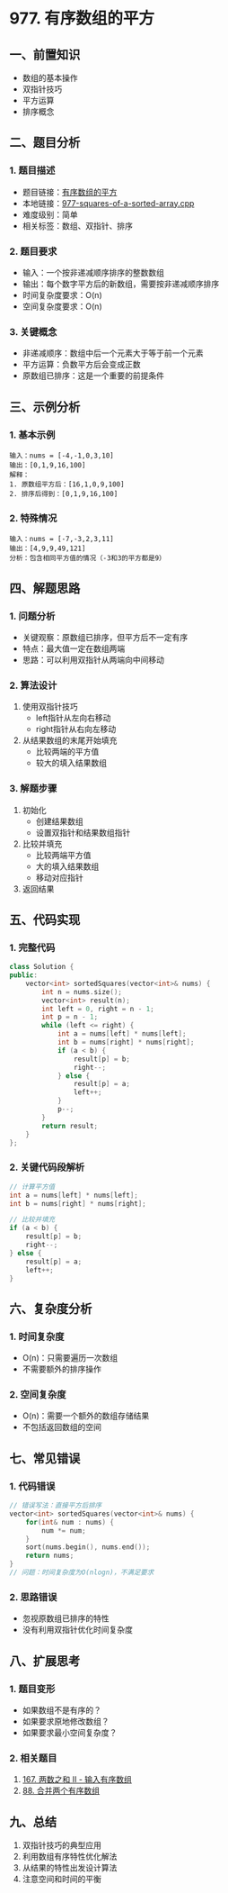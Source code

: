 # 977. 有序数组的平方

## 一、前置知识
- 数组的基本操作
- 双指针技巧
- 平方运算
- 排序概念

## 二、题目分析

### 1. 题目描述
- 题目链接：[有序数组的平方](https://leetcode.cn/problems/squares-of-a-sorted-array/description/)
- 本地链接：[977-squares-of-a-sorted-array.cpp](../Algorithm/LeetCode/All/977-squares-of-a-sorted-array.cpp)
- 难度级别：简单
- 相关标签：数组、双指针、排序

### 2. 题目要求
- 输入：一个按非递减顺序排序的整数数组
- 输出：每个数字平方后的新数组，需要按非递减顺序排序
- 时间复杂度要求：O(n)
- 空间复杂度要求：O(n)

### 3. 关键概念
- 非递减顺序：数组中后一个元素大于等于前一个元素
- 平方运算：负数平方后会变成正数
- 原数组已排序：这是一个重要的前提条件

## 三、示例分析

### 1. 基本示例
```
输入：nums = [-4,-1,0,3,10]
输出：[0,1,9,16,100]
解释：
1. 原数组平方后：[16,1,0,9,100]
2. 排序后得到：[0,1,9,16,100]
```

### 2. 特殊情况
```
输入：nums = [-7,-3,2,3,11]
输出：[4,9,9,49,121]
分析：包含相同平方值的情况（-3和3的平方都是9）
```

## 四、解题思路

### 1. 问题分析
- 关键观察：原数组已排序，但平方后不一定有序
- 特点：最大值一定在数组两端
- 思路：可以利用双指针从两端向中间移动

### 2. 算法设计
1. 使用双指针技巧
   - left指针从左向右移动
   - right指针从右向左移动
2. 从结果数组的末尾开始填充
   - 比较两端的平方值
   - 较大的填入结果数组

### 3. 解题步骤
1. 初始化
   - 创建结果数组
   - 设置双指针和结果数组指针
2. 比较并填充
   - 比较两端平方值
   - 大的填入结果数组
   - 移动对应指针
3. 返回结果

## 五、代码实现

### 1. 完整代码
```cpp
class Solution {
public:
    vector<int> sortedSquares(vector<int>& nums) {
        int n = nums.size();
        vector<int> result(n);
        int left = 0, right = n - 1;
        int p = n - 1;
        while (left <= right) {
            int a = nums[left] * nums[left];
            int b = nums[right] * nums[right];
            if (a < b) {
                result[p] = b;
                right--;
            } else {
                result[p] = a;
                left++;
            }
            p--;
        }
        return result;
    }
};
```

### 2. 关键代码段解析
```cpp
// 计算平方值
int a = nums[left] * nums[left];
int b = nums[right] * nums[right];

// 比较并填充
if (a < b) {
    result[p] = b;
    right--;
} else {
    result[p] = a;
    left++;
}
```

## 六、复杂度分析

### 1. 时间复杂度
- O(n)：只需要遍历一次数组
- 不需要额外的排序操作

### 2. 空间复杂度
- O(n)：需要一个额外的数组存储结果
- 不包括返回数组的空间

## 七、常见错误

### 1. 代码错误
```cpp
// 错误写法：直接平方后排序
vector<int> sortedSquares(vector<int>& nums) {
    for(int& num : nums) {
        num *= num;
    }
    sort(nums.begin(), nums.end());
    return nums;
}
// 问题：时间复杂度为O(nlogn)，不满足要求
```

### 2. 思路错误
- 忽视原数组已排序的特性
- 没有利用双指针优化时间复杂度

## 八、扩展思考

### 1. 题目变形
- 如果数组不是有序的？
- 如果要求原地修改数组？
- 如果要求最小空间复杂度？

### 2. 相关题目
1. [167. 两数之和 II - 输入有序数组](https://leetcode.cn/problems/two-sum-ii-input-array-is-sorted/)
2. [88. 合并两个有序数组](https://leetcode.cn/problems/merge-sorted-array/)

## 九、总结
1. 双指针技巧的典型应用
2. 利用数组有序特性优化解法
3. 从结果的特性出发设计算法
4. 注意空间和时间的平衡
